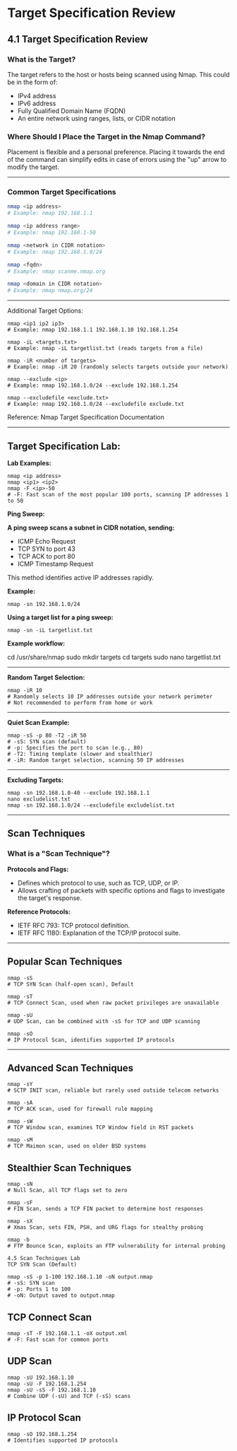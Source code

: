 # Target Specification Review

## 4.1 Target Specification Review

### What is the Target?
The target refers to the host or hosts being scanned using Nmap. This could be in the form of:
- IPv4 address
- IPv6 address
- Fully Qualified Domain Name (FQDN)
- An entire network using ranges, lists, or CIDR notation

### Where Should I Place the Target in the Nmap Command?
Placement is flexible and a personal preference. Placing it towards the end of the command can simplify edits in case of errors using the "up" arrow to modify the target.

---

### Common Target Specifications

```bash
nmap <ip address>
# Example: nmap 192.168.1.1

nmap <ip address range>
# Example: nmap 192.168.1-50

nmap <network in CIDR notation>
# Example: nmap 192.168.1.0/24

nmap <fqdn>
# Example: nmap scanme.nmap.org

nmap <domain in CIDR notation>
# Example: nmap nmap.org/24
````

---

Additional Target Options:

````
nmap <ip1 ip2 ip3>
# Example: nmap 192.168.1.1 192.168.1.10 192.168.1.254

nmap -iL <targets.txt>
# Example: nmap -iL targetlist.txt (reads targets from a file)

nmap -iR <number of targets>
# Example: nmap -iR 20 (randomly selects targets outside your network)

nmap --exclude <ip>
# Example: nmap 192.168.1.0/24 --exclude 192.168.1.254

nmap --excludefile <exclude.txt>
# Example: nmap 192.168.1.0/24 --excludefile exclude.txt
````

Reference: Nmap Target Specification Documentation

---

## Target Specification Lab: 

**Lab Examples:**

````
nmap <ip address>
nmap <ip1> <ip2>
nmap -F <ip>-50
# -F: Fast scan of the most popular 100 ports, scanning IP addresses 1 to 50
````

**Ping Sweep:**

**A ping sweep scans a subnet in CIDR notation, sending:**

- ICMP Echo Request
- TCP SYN to port 43
- TCP ACK to port 80
- ICMP Timestamp Request

This method identifies active IP addresses rapidly.

**Example:**

`nmap -sn 192.168.1.0/24`

**Using a target list for a ping sweep:**

`nmap -sn -iL targetlist.txt`

**Example workflow:**

cd /usr/share/nmap
sudo mkdir targets
cd targets
sudo nano targetlist.txt

---

**Random Target Selection:**

````
nmap -iR 10
# Randomly selects 10 IP addresses outside your network perimeter
# Not recommended to perform from home or work
````

---

**Quiet Scan Example:**

````
nmap -sS -p 80 -T2 -iR 50
# -sS: SYN scan (default)
# -p: Specifies the port to scan (e.g., 80)
# -T2: Timing template (slower and stealthier)
# -iR: Random target selection, scanning 50 IP addresses
````

---

**Excluding Targets:**
````
nmap -sn 192.168.1.0-40 --exclude 192.168.1.1
nano excludelist.txt
nmap -sn 192.168.1.0/24 --excludefile excludelist.txt
````

---

## Scan Techniques

### What is a "Scan Technique"?

**Protocols and Flags:**

- Defines which protocol to use, such as TCP, UDP, or IP.
- Allows crafting of packets with specific options and flags to investigate the target's response.

**Reference Protocols:**

- IETF RFC 793: TCP protocol definition.
- IETF RFC 1180: Explanation of the TCP/IP protocol suite.

---

## Popular Scan Techniques

````
nmap -sS
# TCP SYN Scan (half-open scan), Default

nmap -sT
# TCP Connect Scan, used when raw packet privileges are unavailable

nmap -sU
# UDP Scan, can be combined with -sS for TCP and UDP scanning

nmap -sO
# IP Protocol Scan, identifies supported IP protocols
````

---

## Advanced Scan Techniques

````
nmap -sY
# SCTP INIT scan, reliable but rarely used outside telecom networks

nmap -sA
# TCP ACK scan, used for firewall rule mapping

nmap -sW
# TCP Window scan, examines TCP Window field in RST packets

nmap -sM
# TCP Maimon scan, used on older BSD systems
````

## Stealthier Scan Techniques

````
nmap -sN
# Null Scan, all TCP flags set to zero

nmap -sF
# FIN Scan, sends a TCP FIN packet to determine host responses

nmap -sX
# Xmas Scan, sets FIN, PSH, and URG flags for stealthy probing

nmap -b
# FTP Bounce Scan, exploits an FTP vulnerability for internal probing

4.5 Scan Techniques Lab
TCP SYN Scan (Default)

nmap -sS -p 1-100 192.168.1.10 -oN output.nmap
# -sS: SYN scan
# -p: Ports 1 to 100
# -oN: Output saved to output.nmap
````

## TCP Connect Scan

````
nmap -sT -F 192.168.1.1 -oX output.xml
# -F: Fast scan for common ports
````

## UDP Scan

````
nmap -sU 192.168.1.10
nmap -sU -F 192.168.1.254
nmap -sU -sS -F 192.168.1.10
# Combine UDP (-sU) and TCP (-sS) scans
````

## IP Protocol Scan

````
nmap -sO 192.168.1.254
# Identifies supported IP protocols
````









